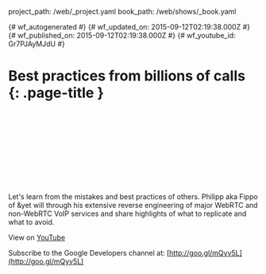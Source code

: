 project_path: /web/_project.yaml
book_path: /web/shows/_book.yaml

{# wf_autogenerated #}
{# wf_updated_on: 2015-09-12T02:19:38.000Z #}
{# wf_published_on: 2015-09-12T02:19:38.000Z #}
{# wf_youtube_id: Gr7PJAyMJdU #}

# Best practices from billions of calls {: .page-title }


<div class="video-wrapper">
  <iframe class="devsite-embedded-youtube-video" data-video-id="Gr7PJAyMJdU"
          data-autohide="1" data-showinfo="0" frameborder="0" allowfullscreen>
  </iframe>
</div>

Let&#x27;s learn from the mistakes and best practices of others. Philipp aka Fippo of &amp;yet will through his extensive reverse engineering of major WebRTC and non-WebRTC VoIP services and share highlights of what to replicate and what to avoid.

View on [YouTube](https://youtu.be/Gr7PJAyMJdU)

Subscribe to the Google Developers channel at: [http://goo.gl/mQyv5L](http://goo.gl/mQyv5L)
